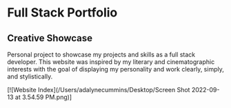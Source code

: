 
# Full Stack Portfolio

## Creative Showcase

Personal project to showcase my projects and skills as a full stack developer. This website was inspired by my literary and cinematographic interests with the goal of displaying my personality and work clearly, simply, and stylistically.

[![Website Index](/Users/adalynecummins/Desktop/Screen Shot 2022-09-13 at 3.54.59 PM.png)]
